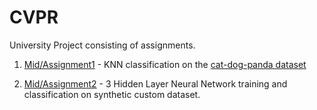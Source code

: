 # CVPR
University Project consisting of assignments.

1. [Mid/Assignment1](https://github.com/nginr/cvpr/blob/main/Mid/assignment1.ipynb) - KNN classification on the [cat-dog-panda dataset](https://www.kaggle.com/datasets/ashishsaxena2209/animal-image-datasetdog-cat-and-panda)

2. [Mid/Assignment2](https://github.com/nginr/cvpr/blob/main/Mid/assignment2.ipynb) - 3 Hidden Layer Neural Network training and classification on synthetic custom dataset.
